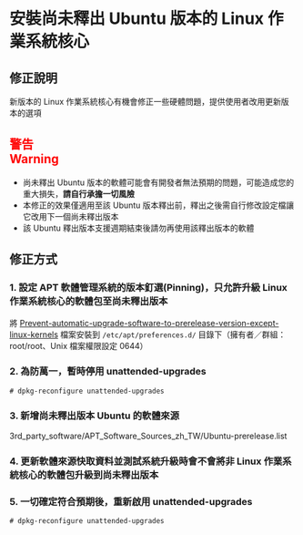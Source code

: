 # 安裝尚未釋出 Ubuntu 版本的 Linux 作業系統核心
## 修正說明
新版本的 Linux 作業系統核心有機會修正一些硬體問題，提供使用者改用更新版本的選項

## <span style="color: red">警告<br />Warning</span>
* 尚未釋出 Ubuntu 版本的軟體可能會有開發者無法預期的問題，可能造成您的重大損失，**請自行承擔一切風險**
* 本修正的效果僅適用至該 Ubuntu 版本釋出前，釋出之後需自行修改設定檔讓它改用下一個尚未釋出版本
* 該 Ubuntu 釋出版本支援週期結束後請勿再使用該釋出版本的軟體

## 修正方式
### 1. 設定 APT 軟體管理系統的版本釘選(Pinning)，只允許升級 Linux 作業系統核心的軟體包至尚未釋出版本
將 [Prevent-automatic-upgrade-software-to-prerelease-version-except-linux-kernels](Prevent-automatic-upgrade-software-to-prerelease-version-except-linux-kernels) 檔案安裝到 `/etc/apt/preferences.d/` 目錄下（擁有者／群組：root/root、Unix 檔案權限設定 0644）
### 2. 為防萬一，暫時停用 unattended-upgrades
```
# dpkg-reconfigure unattended-upgrades
```
### 3. 新增尚未釋出版本 Ubuntu 的軟體來源
3rd_party_software/APT_Software_Sources_zh_TW/Ubuntu-prerelease.list
### 4. 更新軟體來源快取資料並測試系統升級時會不會將非 Linux 作業系統核心的軟體包升級到尚未釋出版本
### 5. 一切確定符合預期後，重新啟用 unattended-upgrades
```
# dpkg-reconfigure unattended-upgrades
```